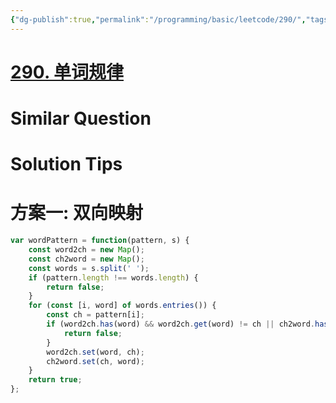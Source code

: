 ```yaml
---
{"dg-publish":true,"permalink":"/programming/basic/leetcode/290/","tags":["leetcode/hash-table/bimap","leetcode/unsolved"]}
---
```



# [290. 单词规律](https://leetcode.cn/problems/word-pattern/)

# Similar Question

# Solution Tips

# 方案一: 双向映射

```js
var wordPattern = function(pattern, s) {
    const word2ch = new Map();
    const ch2word = new Map();
    const words = s.split(' ');
    if (pattern.length !== words.length) {
        return false;
    }
    for (const [i, word] of words.entries()) {
        const ch = pattern[i];
        if (word2ch.has(word) && word2ch.get(word) != ch || ch2word.has(ch) && ch2word.get(ch) !== word) {
            return false;
        }
        word2ch.set(word, ch);
        ch2word.set(ch, word);
    }
    return true;
};
```
